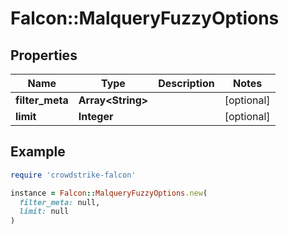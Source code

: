 # Falcon::MalqueryFuzzyOptions

## Properties

| Name | Type | Description | Notes |
| ---- | ---- | ----------- | ----- |
| **filter_meta** | **Array&lt;String&gt;** |  | [optional] |
| **limit** | **Integer** |  | [optional] |

## Example

```ruby
require 'crowdstrike-falcon'

instance = Falcon::MalqueryFuzzyOptions.new(
  filter_meta: null,
  limit: null
)
```

